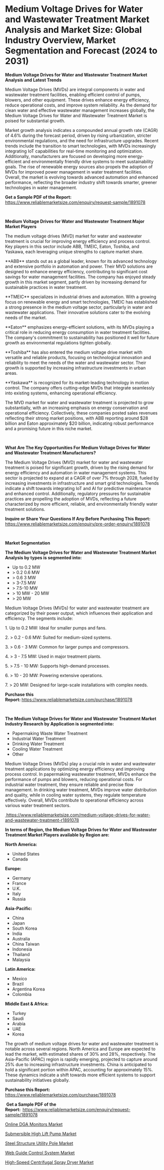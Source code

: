<p><h1>Medium Voltage Drives for Water and Wastewater Treatment Market Analysis and Market Size: Global Industry Overview, Market Segmentation and Forecast (2024 to 2031)</h1></p><p><strong>Medium Voltage Drives for Water and Wastewater Treatment Market Analysis and Latest Trends</strong></p>
<p><p>Medium Voltage Drives (MVDs) are integral components in water and wastewater treatment facilities, enabling efficient control of pumps, blowers, and other equipment. These drives enhance energy efficiency, reduce operational costs, and improve system reliability. As the demand for clean water and effective wastewater management increases globally, the Medium Voltage Drives for Water and Wastewater Treatment Market is poised for substantial growth. </p><p>Market growth analysis indicates a compounded annual growth rate (CAGR) of 4.6% during the forecast period, driven by rising urbanization, stricter environmental regulations, and the need for infrastructure upgrades. Recent trends include the transition to smart technologies, with MVDs increasingly integrating IoT capabilities for real-time monitoring and optimization. Additionally, manufacturers are focused on developing more energy-efficient and environmentally friendly drive systems to meet sustainability goals. The rise of renewable energy sources also propels the adoption of MVDs for improved power management in water treatment facilities. Overall, the market is evolving towards advanced automation and enhanced performance, reflecting the broader industry shift towards smarter, greener technologies in water management.</p></p>
<p><strong>Get a Sample PDF of the Report:&nbsp;</strong> <a href="https://www.reliablemarketsize.com/enquiry/request-sample/1891078?utm_campaign=1778&utm_medium=2&utm_source=Github&utm_content=ia&utm_term=24102024&utm_id=medium-voltage-drives-for-water-and-wastewater-treatment">https://www.reliablemarketsize.com/enquiry/request-sample/1891078</a></p>
<p>&nbsp;</p>
<p><strong>Medium Voltage Drives for Water and Wastewater Treatment Major Market Players</strong></p>
<p><p>The medium voltage drives (MVD) market for water and wastewater treatment is crucial for improving energy efficiency and process control. Key players in this sector include ABB, TMEIC, Eaton, Toshiba, and Yaskawa, each leveraging unique strengths to capture market share.</p><p>**ABB** stands out as a global leader, known for its advanced technology and extensive portfolio in automation and power. Their MVD solutions are designed to enhance energy efficiency, contributing to significant cost savings for water management facilities. The company has enjoyed steady growth in this market segment, partly driven by increasing demand for sustainable practices in water treatment.</p><p>**TMEIC** specializes in industrial drives and automation. With a growing focus on renewable energy and smart technologies, TMEIC has established a strong presence in the medium voltage sector, particularly in water and wastewater applications. Their innovative solutions cater to the evolving needs of the market.</p><p>**Eaton** emphasizes energy-efficient solutions, with its MVDs playing a critical role in reducing energy consumption in water treatment facilities. The company's commitment to sustainability has positioned it well for future growth as environmental regulations tighten globally.</p><p>**Toshiba** has also entered the medium voltage drive market with versatile and reliable products, focusing on technological innovation and reliability to meet the needs of the water and wastewater sector. Their growth is supported by increasing infrastructure investments in urban areas.</p><p>**Yaskawa** is recognized for its market-leading technology in motion control. The company offers cutting-edge MVDs that integrate seamlessly into existing systems, enhancing operational efficiency.</p><p>The MVD market for water and wastewater treatment is projected to grow substantially, with an increasing emphasis on energy conservation and operational efficiency. Collectively, these companies posted sales revenues reflecting their strong market positions, with ABB reporting around $28 billion and Eaton approximately $20 billion, indicating robust performance and a promising future in this niche market.</p></p>
<p>&nbsp;</p>
<p><strong>What Are The Key Opportunities For Medium Voltage Drives for Water and Wastewater Treatment Manufacturers?</strong></p>
<p><p>The Medium Voltage Drives (MVD) market for water and wastewater treatment is poised for significant growth, driven by the rising demand for energy efficiency and automation in water management systems. This sector is projected to expand at a CAGR of over 7% through 2028, fueled by increasing investments in infrastructure and smart grid technologies. Trends indicate a shift towards integrating IoT and AI for predictive maintenance and enhanced control. Additionally, regulatory pressures for sustainable practices are propelling the adoption of MVDs, reflecting a future characterized by more efficient, reliable, and environmentally friendly water treatment solutions.</p></p>
<p><strong>Inquire or Share Your Questions If Any Before Purchasing This Report:</strong> <a href="https://www.reliablemarketsize.com/enquiry/pre-order-enquiry/1891078?utm_campaign=1778&utm_medium=2&utm_source=Github&utm_content=ia&utm_term=24102024&utm_id=medium-voltage-drives-for-water-and-wastewater-treatment">https://www.reliablemarketsize.com/enquiry/pre-order-enquiry/1891078</a></p>
<p>&nbsp;</p>
<p><strong>Market Segmentation</strong></p>
<p><strong>The Medium Voltage Drives for Water and Wastewater Treatment Market Analysis by types is segmented into:</strong></p>
<p><ul><li>Up to 0.2 MW</li><li>> 0.2 0.6 MW</li><li>> 0.6 3 MW</li><li>> 3-7.5 MW</li><li>> 7.5-10 MW</li><li>> 10 MW - 20 MW</li><li>> 20 MW</li></ul></p>
<p><p>Medium Voltage Drives (MVDs) for water and wastewater treatment are categorized by their power output, which influences their application and efficiency. The segments include:</p><p>1. Up to 0.2 MW: Ideal for smaller pumps and fans.</p><p>2. > 0.2 - 0.6 MW: Suited for medium-sized systems.</p><p>3. > 0.6 - 3 MW: Common for larger pumps and compressors.</p><p>4. > 3 - 7.5 MW: Used in major treatment plants.</p><p>5. > 7.5 - 10 MW: Supports high-demand processes.</p><p>6. > 10 - 20 MW: Powering extensive operations.</p><p>7. > 20 MW: Designed for large-scale installations with complex needs.</p></p>
<p><strong>Purchase this Report:&nbsp;</strong><a href="https://www.reliablemarketsize.com/purchase/1891078?utm_campaign=1778&utm_medium=2&utm_source=Github&utm_content=ia&utm_term=24102024&utm_id=medium-voltage-drives-for-water-and-wastewater-treatment">https://www.reliablemarketsize.com/purchase/1891078</a></p>
<p>&nbsp;</p>
<p><strong>The Medium Voltage Drives for Water and Wastewater Treatment Market Industry Research by Application is segmented into:</strong></p>
<p><ul><li>Papermaking Waste Water Treatment</li><li>Industrial Water Treatment</li><li>Drinking Water Treatment</li><li>Cooling Water Treatment</li><li>Other</li></ul></p>
<p><p>Medium Voltage Drives (MVDs) play a crucial role in water and wastewater treatment applications by optimizing energy efficiency and improving process control. In papermaking wastewater treatment, MVDs enhance the performance of pumps and blowers, reducing operational costs. For industrial water treatment, they ensure reliable and precise flow management. In drinking water treatment, MVDs improve water distribution and quality, while in cooling water systems, they regulate temperature effectively. Overall, MVDs contribute to operational efficiency across various water treatment sectors.</p></p>
<p><a href="https://www.reliablemarketsize.com/medium-voltage-drives-for-water-and-wastewater-treatment-r1891078?utm_campaign=1778&utm_medium=2&utm_source=Github&utm_content=ia&utm_term=24102024&utm_id=medium-voltage-drives-for-water-and-wastewater-treatment">&nbsp;https://www.reliablemarketsize.com/medium-voltage-drives-for-water-and-wastewater-treatment-r1891078</a></p>
<p><strong>In terms of Region, the Medium Voltage Drives for Water and Wastewater Treatment Market Players available by Region are:</strong></p>
<p>
    <p> <strong> North America: </strong>
        <ul>
            <li>United States</li>
            <li>Canada</li>
        </ul>
        </p> 
    <p> <strong> Europe: </strong>
        <ul>
            <li>Germany</li>
            <li>France</li>
            <li>U.K.</li>
            <li>Italy</li>
            <li>Russia</li>
        </ul>
        </p> 
    <p> <strong> Asia-Pacific: </strong>
        <ul>
            <li>China</li>
            <li>Japan</li>
            <li>South Korea</li>
            <li>India</li>
            <li>Australia</li>
            <li>China Taiwan</li>
            <li>Indonesia</li>
            <li>Thailand</li>
            <li>Malaysia</li>
        </ul>
        </p> 
    <p> <strong> Latin America: </strong>
        <ul>
            <li>Mexico</li>
            <li>Brazil</li>
            <li>Argentina Korea</li>
            <li>Colombia</li>
        </ul>
        </p> 
    <p> <strong> Middle East & Africa: </strong>
        <ul>
            <li>Turkey</li>
            <li>Saudi</li>
            <li>Arabia</li>
            <li>UAE</li>
            <li>Korea</li>
        </ul>
    </p>
    </p>
<p><p>The growth of medium voltage drives for water and wastewater treatment is notable across several regions. North America and Europe are expected to lead the market, with estimated shares of 30% and 28%, respectively. The Asia-Pacific (APAC) region is rapidly emerging, projected to capture around 25% due to increasing infrastructure investments. China is anticipated to hold a significant portion within APAC, accounting for approximately 15%. These dynamics indicate a shift towards more efficient systems to support sustainability initiatives globally.</p></p>
<p><strong>Purchase this Report: </strong><a href="https://www.reliablemarketsize.com/purchase/1891078?utm_campaign=1778&utm_medium=2&utm_source=Github&utm_content=ia&utm_term=24102024&utm_id=medium-voltage-drives-for-water-and-wastewater-treatment">https://www.reliablemarketsize.com/purchase/1891078</a></p>
<p>&nbsp;<strong>Get a Sample PDF of the Report:&nbsp;&nbsp;</strong><a href="https://www.reliablemarketsize.com/enquiry/request-sample/1891078?utm_campaign=1778&utm_medium=2&utm_source=Github&utm_content=ia&utm_term=24102024&utm_id=medium-voltage-drives-for-water-and-wastewater-treatment">https://www.reliablemarketsize.com/enquiry/request-sample/1891078</a></p>
<p><strong></strong></p>
<p><p><a href="https://www.linkedin.com/pulse/online-dga-monitors-industry-sector-market-dynamics-gicse?utm_campaign=1778&utm_medium=2&utm_source=Github&utm_content=ia&utm_term=24102024&utm_id=medium-voltage-drives-for-water-and-wastewater-treatment">Online DGA Monitors Market</a></p><p><a href="https://www.linkedin.com/pulse/unveiling-market-trends-global-submersible-high-lift-pump-growth-wuq8f?utm_campaign=1778&utm_medium=2&utm_source=Github&utm_content=ia&utm_term=24102024&utm_id=medium-voltage-drives-for-water-and-wastewater-treatment">Submersible High Lift Pump Market</a></p><p><a href="https://www.linkedin.com/pulse/steel-structure-utility-pole-market-overview-global-lq5pe?utm_campaign=1778&utm_medium=2&utm_source=Github&utm_content=ia&utm_term=24102024&utm_id=medium-voltage-drives-for-water-and-wastewater-treatment">Steel Structure Utility Pole Market</a></p><p><a href="https://issuu.com/reportprime-2/docs/web-guide-control-system-market-siz_b1cc4761f44bd5?utm_campaign=1778&utm_medium=2&utm_source=Github&utm_content=ia&utm_term=24102024&utm_id=medium-voltage-drives-for-water-and-wastewater-treatment">Web Guide Control System Market</a></p><p><a href="https://www.linkedin.com/pulse/high-speed-centrifugal-spray-dryer-market-pulse-89-expansion-wrlbe?utm_campaign=1778&utm_medium=2&utm_source=Github&utm_content=ia&utm_term=24102024&utm_id=medium-voltage-drives-for-water-and-wastewater-treatment">High-Speed Centrifugal Spray Dryer Market</a></p></p>